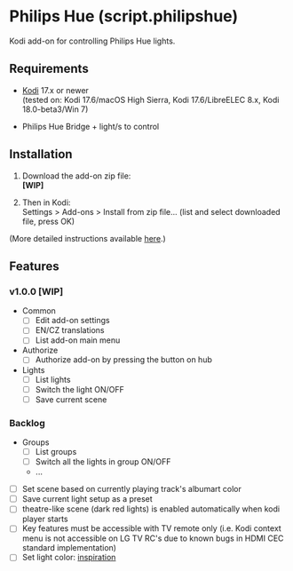 # Philips Hue (script.philipshue)

Kodi add-on for controlling Philips Hue lights.

## Requirements

- [Kodi](https://kodi.tv) 17.x or newer<br>
    (tested on: Kodi 17.6/macOS High Sierra, Kodi 17.6/LibreELEC 8.x, Kodi 18.0-beta3/Win 7)

- Philips Hue Bridge + light/s to control

## Installation

1. Download the add-on zip file:<br>
    **[WIP]**
    <!--[script.philipshue-1.0.0.zip](http://github.com/tommistolercz/script.philipshue/archive/script.philipshue-1.0.0.zip)-->
    
2. Then in Kodi:<br>
    Settings > Add-ons > Install from zip file... (list and select downloaded file, press OK)
    
(More detailed instructions available [here](https://kodi.wiki/view/HOW-TO:Install_add-ons_from_zip_files).)

## Features

### v1.0.0 **[WIP]**

- Common
    - [ ] Edit add-on settings
    - [ ] EN/CZ translations
    - [ ] List add-on main menu
- Authorize
    - [ ] Authorize add-on by pressing the button on hub
- Lights
    - [ ] List lights
    - [ ] Switch the light ON/OFF
    - [ ] Save current scene

### Backlog

- Groups
    - [ ] List groups
    - [ ] Switch all the lights in group ON/OFF
    - ...
- [ ] Set scene based on currently playing track's albumart color
- [ ] Save current light setup as a preset
- [ ] theatre-like scene (dark red lights) is enabled automatically when kodi player starts
- [ ] Key features must be accessible with TV remote only (i.e. Kodi context menu is not accessible on LG TV RC's due to known bugs in HDMI CEC standard implementation)
- [ ] Set light color: [inspiration](https://github.com/benknight/hue-harmony)
